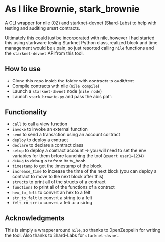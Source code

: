 # As I like Brownie, stark_brownie 

A CLI wrapper for nile (OZ) and starknet-devnet (Shard-Labs) to help with testing and auditing smart contracts. 

Ultimately this could just be incorporated with nile, however I had started this using starkware testing Starknet Python class, realized 
block and time management would be a pain, so just resorted calling `nile` functions and the `starknet-devnet` API from this tool. 

## How to use 

* Clone this repo inside the folder with contracts to audit/test
* Compile contracts with nile (`nile compile`)
* Launch a `starknet-devnet` node (`nile node`) 
* Launch `stark_brownie.py` and pass the abis path 

## Functionality 

* `call` to call a view function 
* `invoke` to invoke an external function 
* `send` to send a transaction using an account contract 
* `deploy` to deploy a contract
* `declare` to declare a contract class
* `setup` to deploy a contract account -> you will need to set the env variables for them before launching the tool (`export user1=1234`)
* `debug` to debug a tx from its tx_hash 
* `timestamp` to get the timestamp of the block 
* `increase_time` to increase the time of the next block (you can deploy a contract to move to the next block after this)
* `structs` to print all of the structs of a contract 
* `functions` to print all of the functions of a contract
* `hex_to_felt` to convert an hex to a felt
* `str_to_felt` to convert a string to a felt 
* `felt_to_str` to convert a felt to a string 

## Acknowledgments 

This is simply a wrapper around `nile`, so thanks to OpenZeppelin for writing the tool.
Also thanks to Shard-Labs for `starknet-devnet`.
